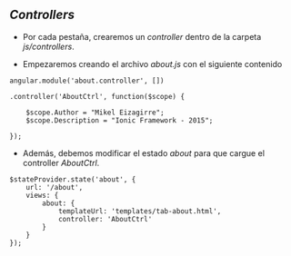 ## *Controllers*


- Por cada pestaña, crearemos un *controller* dentro de la carpeta *js/controllers*.

- Empezaremos creando el archivo *about.js* con el siguiente contenido

```
angular.module('about.controller', [])

.controller('AboutCtrl', function($scope) {

    $scope.Author = "Mikel Eizagirre";
    $scope.Description = "Ionic Framework - 2015";

});
```
- Además, debemos modificar el estado *about* para que cargue el controller *AboutCtrl*.

```
$stateProvider.state('about', {
    url: '/about',
    views: {
        about: {
            templateUrl: 'templates/tab-about.html',
            controller: 'AboutCtrl'
        }
    }
});
```
